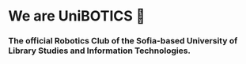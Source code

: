 # We are UniBOTICS 🤖
### The official Robotics Club of the Sofia-based University of Library Studies and Information Technologies.
